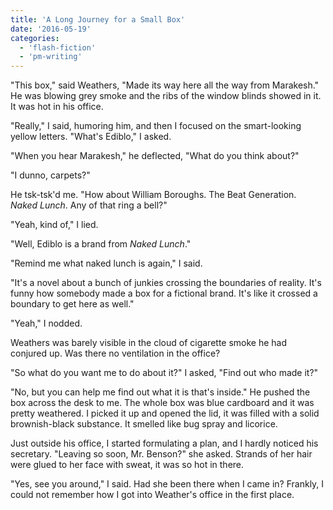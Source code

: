 ```yaml
---
title: 'A Long Journey for a Small Box'
date: '2016-05-19'
categories:
  - 'flash-fiction'
  - 'pm-writing'
---
```


"This box," said Weathers, "Made its way here all the way from Marakesh." He was
blowing grey smoke and the ribs of the window blinds showed in it. It was hot in
his office.

<!-- truncate -->


"Really," I said, humoring him, and then I focused on the smart-looking
yellow letters. "What's Ediblo," I asked.

"When you hear Marakesh," he deflected, "What do you think about?"

"I dunno, carpets?"

He tsk-tsk'd me. "How about William Boroughs. The Beat Generation. _Naked
Lunch_. Any of that ring a bell?"

"Yeah, kind of," I lied.

"Well, Ediblo is a brand from _Naked Lunch_."

"Remind me what naked lunch is again," I said.

"It's a novel about a bunch of junkies crossing the boundaries of reality. It's
funny how somebody made a box for a fictional brand. It's like it crossed a
boundary to get here as well."

"Yeah," I nodded.

Weathers was barely visible in the cloud of cigarette smoke he had conjured up.
Was there no ventilation in the office?

"So what do you want me to do about it?" I asked, "Find out who made it?"

"No, but you can help me find out what it is that's inside." He pushed the box
across the desk to me. The whole box was blue cardboard and it was pretty
weathered. I picked it up and opened the lid, it was filled with a solid
brownish-black substance. It smelled like bug spray and licorice.

Just outside his office, I started formulating a plan, and I hardly noticed his
secretary. "Leaving so soon, Mr. Benson?" she asked. Strands of her hair were
glued to her face with sweat, it was so hot in there.

"Yes, see you around," I said. Had she been there when I came in? Frankly, I
could not remember how I got into Weather's office in the first place.

